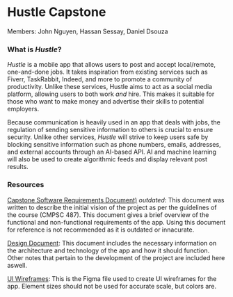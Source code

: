 # Hustle Capstone
Members: John Nguyen, Hassan Sessay, Daniel Dsouza
### What is _Hustle_?
_Hustle_ is a mobile app that allows users to post and accept local/remote, one-and-done jobs. It takes inspiration from existing services such as Fiverr, TaskRabbit, Indeed, and more to promote a community of productivity. Unlike these services, Hustle aims to act as a social media platform, allowing users to both work _and_ hire. This makes it suitable for those who want to make money and advertise their skills to potential employers.

Because communication is heavily used in an app that deals with jobs, the regulation of sending sensitive information to others is crucial to ensure security. Unlike other services, _Hustle_ will strive to keep users safe by blocking sensitive information such as phone numbers, emails, addresses, and external accounts through an AI-based API. AI and machine learning will also be used to create algorithmic feeds and display relevant post results.

### Resources
[Capstone Software Requirements Document)](https://pennstateoffice365-my.sharepoint.com/:w:/g/personal/jnn5163_psu_edu/ETgyvA66hktOrnHWI7qI8CgBKj0fhLyrR9L9COYFAt2N4g?e=SKnY5R) _*outdated*_: This document was written to describe the initial vision of the project as per the guidelines of the course (CMPSC 487). This document gives a brief overview of the functional and non-functional requirements of the app. Using this document for reference is not recommended as it is outdated or innacurate.

[Design Document](https://pennstateoffice365-my.sharepoint.com/:w:/g/personal/hrs5342_psu_edu/EdHIvIoUb1hJkFtCd6dFI7MBGC1-54PG2sbgLAEiH8ZjQw?e=mHUtnS): This document includes the necessary information on the architecture and technology of the app and how it should function. Other notes that pertain to the development of the project are included here aswell.

[UI Wireframes](https://www.figma.com/design/yOzrsA69FWQ9xCKhAqabVm/Hustle-UI?node-id=358-276&t=SlAIQGHa6kLXDYiT-1): This is the Figma file used to create UI wireframes for the app. Element sizes should not be used for accurate scale, but colors are.
